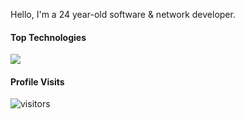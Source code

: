 Hello, I'm a 24 year-old software & network developer.

#### Top Technologies

<img src="{(https://img.shields.io/badge/C%2B%2B-00599C?style=for-the-badge&logo=c%2B%2B&logoColor=white)}" />

#### Profile Visits 

![visitors](https://visitor-badge.glitch.me/badge?page_id=xoaether)
